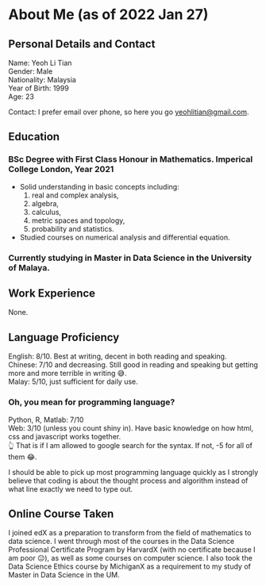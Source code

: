# About Me (as of 2022 Jan 27)
## Personal Details and Contact

Name: Yeoh Li Tian \
Gender: Male \
Nationality: Malaysia \
Year of Birth: 1999 \
Age: 23

Contact:
I prefer email over phone, so here you go yeohlitian@gmail.com.

## Education
### BSc Degree with First Class Honour in Mathematics. Imperical College London, Year 2021
<ul>
  <li> Solid understanding in basic concepts including:
    <ol> 
      <li> real and complex analysis,  </li>
      <li> algebra, </li>
      <li> calculus, </li>
      <li> metric spaces and topology, </li>
      <li>probability and statistics. </li>
    </ol>
  </li>
  <li> Studied courses on numerical analysis and differential equation.  </li>
</ul>

### Currently studying in Master in Data Science in the University of Malaya.

## Work Experience
None.

## Language Proficiency
English: 8/10. Best at writing, decent in both reading and speaking. \
Chinese: 7/10 and decreasing. Still good in reading and speaking but getting more and more terrible in writing :sweat_smile:. \
Malay: 5/10, just sufficient for daily use.

### Oh, you mean for programming language?
Python, R, Matlab: 7/10 \
Web: 3/10 (unless you count shiny in). Have basic knowledge on how html, css and javascript works together. \
:point_up_2: That is if I am allowed to google search for the syntax. If not, -5 for all of them :joy:. 

I should be able to pick up most programming language quickly as I strongly believe that coding is about the thought process and algorithm 
instead of what line exactly we need to type out.

## Online Course Taken
I joined edX as a preparation to transform from the field of mathematics to data science. I went through most of the courses in the Data Science Professional Certificate Program by HarvardX (with no certificate because I am poor :neutral_face:), as well as some courses on computer science. I also took the Data Science Ethics course by MichiganX as a requirement to my study of Master in Data Science in the UM.
